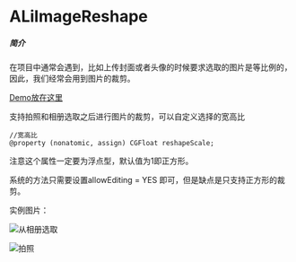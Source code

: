 # ALiImageReshape

##### 简介
在项目中通常会遇到，比如上传封面或者头像的时候要求选取的图片是等比例的，因此，我们经常会用到图片的裁剪。

[Demo放在这里](https://github.com/LeeWongSnail/ALiImageReshape)

支持拍照和相册选取之后进行图片的裁剪，可以自定义选择的宽高比

```
//宽高比
@property (nonatomic, assign) CGFloat reshapeScale; 
```
注意这个属性一定要为浮点型，默认值为1即正方形。

系统的方法只需要设置allowEditing = YES 即可，但是缺点是只支持正方形的裁剪。

实例图片：

![从相册选取](https://i.niupic.com/images/2016/10/29/uK4efP.gif)

![拍照](https://i.niupic.com/images/2016/10/29/fnIgwd.gif)

